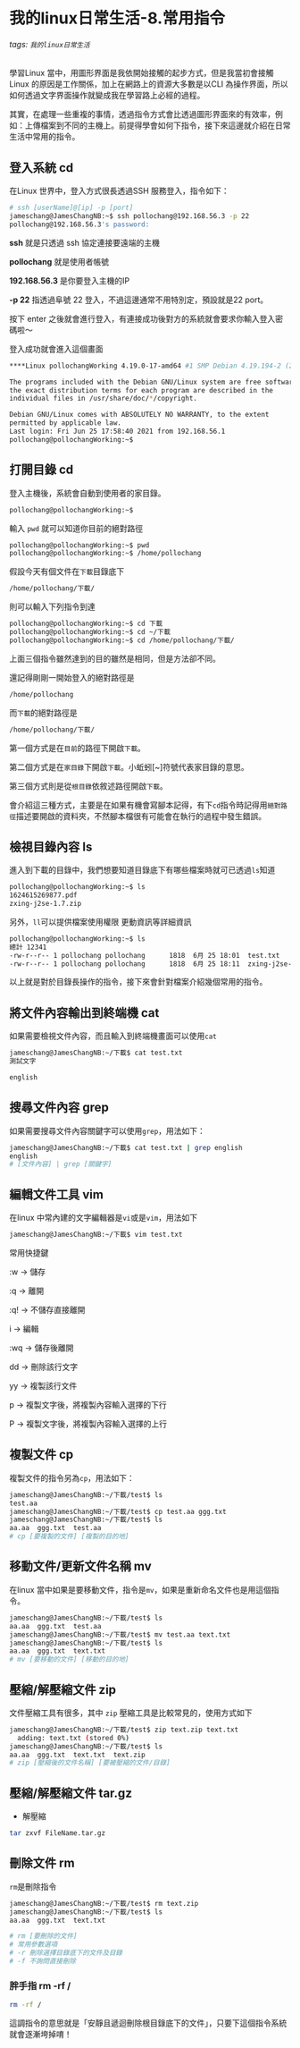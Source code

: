 # 我的linux日常生活-8.常用指令

###### tags: `我的linux日常生活`

學習Linux 當中，用圖形界面是我依開始接觸的起步方式，但是我當初會接觸Linux 的原因是工作關係，加上在網路上的資源大多數是以CLI 為操作界面，所以如何透過文字界面操作就變成我在學習路上必經的過程。

其實，在處理一些重複的事情，透過指令方式會比透過圖形界面來的有效率，例如：上傳檔案到不同的主機上。前提得學會如何下指令，接下來這邊就介紹在日常生活中常用的指令。

## 登入系統 cd

在Linux 世界中，登入方式很長透過SSH 服務登入，指令如下：

```bash
# ssh [userName]@[ip] -p [port]
jameschang@JamesChangNB:~$ ssh pollochang@192.168.56.3 -p 22
pollochang@192.168.56.3's password: 
```

**ssh** 就是只透過 ssh 協定連接要遠端的主機

**pollochang** 就是使用者帳號

**192.168.56.3** 是你要登入主機的IP

**-p 22** 指透過阜號 22 登入，不過這邊通常不用特別定，預設就是22 port。

按下 enter 之後就會進行登入，有連接成功後對方的系統就會要求你輸入登入密碼啦～


登入成功就會進入這個畫面

```bash
****Linux pollochangWorking 4.19.0-17-amd64 #1 SMP Debian 4.19.194-2 (2021-06-21) x86_64

The programs included with the Debian GNU/Linux system are free software;
the exact distribution terms for each program are described in the
individual files in /usr/share/doc/*/copyright.

Debian GNU/Linux comes with ABSOLUTELY NO WARRANTY, to the extent
permitted by applicable law.
Last login: Fri Jun 25 17:58:40 2021 from 192.168.56.1
pollochang@pollochangWorking:~$ 
```

## 打開目錄 cd

登入主機後，系統會自動到使用者的家目錄。

```bash
pollochang@pollochangWorking:~$ 
```

輸入 `pwd` 就可以知道你目前的絕對路徑

```bash
pollochang@pollochangWorking:~$ pwd
pollochang@pollochangWorking:~$ /home/pollochang
```

假設今天有個文件在`下載`目錄底下

```bash
/home/pollochang/下載/
```

則可以輸入下列指令到達

```bash
pollochang@pollochangWorking:~$ cd 下載
pollochang@pollochangWorking:~$ cd ~/下載
pollochang@pollochangWorking:~$ cd /home/pollochang/下載/
```

上面三個指令雖然達到的目的雖然是相同，但是方法卻不同。

還記得剛剛一開始登入的絕對路徑是

```bash
/home/pollochang
```

而`下載`的絕對路徑是

```bash
/home/pollochang/下載/
```

第一個方式是在`目前`的路徑下開啟`下載`。

第二個方式是在`家目錄`下開啟`下載`。小蚯蚓[~]符號代表家目錄的意思。

第三個方式則是從`根目錄`依敘述路徑開啟`下載`。

會介紹這三種方式，主要是在如果有機會寫腳本記得，有下`cd`指令時記得用`絕對路徑`描述要開啟的資料夾，不然腳本檔很有可能會在執行的過程中發生錯誤。

## 檢視目錄內容 ls

進入到下載的目錄中，我們想要知道目錄底下有哪些檔案時就可已透過`ls`知道

```bash
pollochang@pollochangWorking:~$ ls
1624615269877.pdf
zxing-j2se-1.7.zip
```

另外，`ll`可以提供檔案使用權限 更動資訊等詳細資訊

```bash
pollochang@pollochangWorking:~$ ls
總計 12341
-rw-r--r-- 1 pollochang pollochang      1818  6月 25 18:01  test.txt
-rw-r--r-- 1 pollochang pollochang      1818  6月 25 18:11  zxing-j2se-1.7.zip
```

以上就是對於目錄長操作的指令，接下來會針對檔案介紹幾個常用的指令。


## 將文件內容輸出到終端機 cat

如果需要檢視文件內容，而且輸入到終端機畫面可以使用`cat`

```bash
jameschang@JamesChangNB:~/下載$ cat test.txt
測試文字

english
```

## 搜尋文件內容 grep

如果需要搜尋文件內容關鍵字可以使用`grep`，用法如下：

```bash
jameschang@JamesChangNB:~/下載$ cat test.txt | grep english
english
# [文件內容] | grep [關鍵字]
```

## 編輯文件工具 vim

在linux 中常內建的文字編輯器是`vi`或是`vim`，用法如下

```bash
jameschang@JamesChangNB:~/下載$ vim test.txt
```

常用快捷鍵

:w -> 儲存

:q -> 離開

:q! -> 不儲存直接離開

i -> 編輯

:wq -> 儲存後離開

dd -> 刪除該行文字

yy -> 複製該行文件

p -> 複製文字後，將複製內容輸入選擇的下行

P -> 複製文字後，將複製內容輸入選擇的上行

## 複製文件 cp

複製文件的指令另為`cp`，用法如下：

```bash
jameschang@JamesChangNB:~/下載/test$ ls
test.aa
jameschang@JamesChangNB:~/下載/test$ cp test.aa ggg.txt
jameschang@JamesChangNB:~/下載/test$ ls
aa.aa  ggg.txt  test.aa
# cp [要複製的文件] [複製的目的地]
```

## 移動文件/更新文件名稱 mv

在linux 當中如果是要移動文件，指令是`mv`，如果是重新命名文件也是用這個指令。

```bash
jameschang@JamesChangNB:~/下載/test$ ls
aa.aa  ggg.txt  test.aa
jameschang@JamesChangNB:~/下載/test$ mv test.aa text.txt
jameschang@JamesChangNB:~/下載/test$ ls
aa.aa  ggg.txt  text.txt
# mv [要移動的文件] [移動的目的地]
```

## 壓縮/解壓縮文件 zip

文件壓縮工具有很多，其中 `zip` 壓縮工具是比較常見的，使用方式如下

```bash
jameschang@JamesChangNB:~/下載/test$ zip text.zip text.txt
  adding: text.txt (stored 0%)
jameschang@JamesChangNB:~/下載/test$ ls
aa.aa  ggg.txt  text.txt  text.zip
# zip [壓縮後的文件名稱] [要被壓縮的文件/目錄]
```

## 壓縮/解壓縮文件 tar.gz

* 解壓縮

```bash
tar zxvf FileName.tar.gz 
```

## 刪除文件 rm

`rm`是刪除指令

```bash
jameschang@JamesChangNB:~/下載/test$ rm text.zip
jameschang@JamesChangNB:~/下載/test$ ls
aa.aa  ggg.txt  text.txt

# rm [要刪除的文件]
# 常用參數選項
# -r 刪除選擇目錄底下的文件及目錄
# -f 不詢問直接刪除
```

### 胖手指 rm -rf /

```bash
rm -rf /
```

這調指令的意思就是「安靜且遞迴刪除根目錄底下的文件」，只要下這個指令系統就會逐漸垮掉唷！

